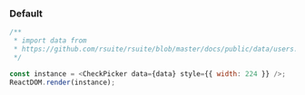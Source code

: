 ### Default

<!--start-code-->

```js
/**
 * import data from
 * https://github.com/rsuite/rsuite/blob/master/docs/public/data/users.json
 */

const instance = <CheckPicker data={data} style={{ width: 224 }} />;
ReactDOM.render(instance);
```

<!--end-code-->
